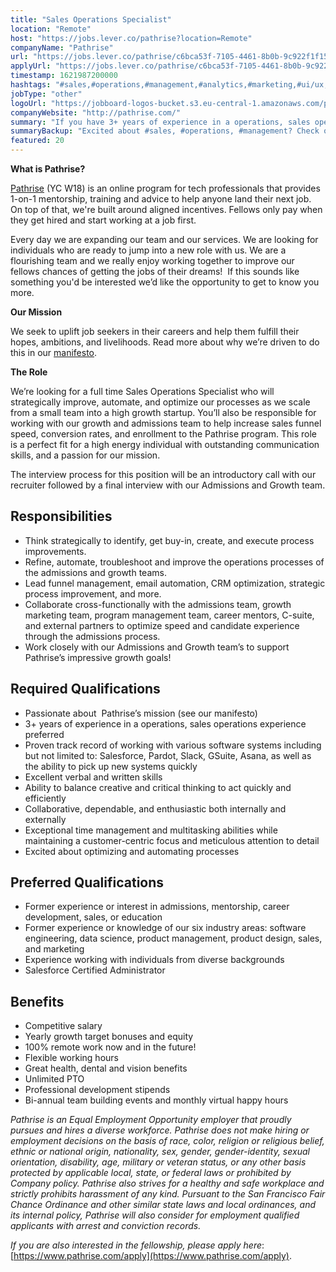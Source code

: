 ```yaml
---
title: "Sales Operations Specialist"
location: "Remote"
host: "https://jobs.lever.co/pathrise?location=Remote"
companyName: "Pathrise"
url: "https://jobs.lever.co/pathrise/c6bca53f-7105-4461-8b0b-9c922f1f15fd"
applyUrl: "https://jobs.lever.co/pathrise/c6bca53f-7105-4461-8b0b-9c922f1f15fd/apply"
timestamp: 1621987200000
hashtags: "#sales,#operations,#management,#analytics,#marketing,#ui/ux,#optimization,#asana,#crm,#office"
jobType: "other"
logoUrl: "https://jobboard-logos-bucket.s3.eu-central-1.amazonaws.com/pathrise"
companyWebsite: "http://pathrise.com/"
summary: "If you have 3+ years of experience in a operations, sales operations experience preferred, Pathrise has a job opening for a sales operations specialist"
summaryBackup: "Excited about #sales, #operations, #management? Check out this job post!"
featured: 20
---
```


**What is Pathrise?**

[Pathrise](https://www.pathrise.com/) (YC W18) is an online program for tech professionals that provides 1-on-1 mentorship, training and advice to help anyone land their next job. On top of that, we're built around aligned incentives. Fellows only pay when they get hired and start working at a job first.

Every day we are expanding our team and our services. We are looking for individuals who are ready to jump into a new role with us. We are a flourishing team and we really enjoy working together to improve our fellows chances of getting the jobs of their dreams!  If this sounds like something you'd be interested we’d like the opportunity to get to know you more.

**Our Mission**

We seek to uplift job seekers in their careers and help them fulfill their hopes, ambitions, and livelihoods. Read more about why we’re driven to do this in our [manifesto](https://www.pathrise.com/manifesto).

**The Role**

We’re looking for a full time Sales Operations Specialist who will strategically improve, automate, and optimize our processes as we scale from a small team into a high growth startup. You’ll also be responsible for working with our growth and admissions team to help increase sales funnel speed, conversion rates, and enrollment to the Pathrise program. This role is a perfect fit for a high energy individual with outstanding communication skills, and a passion for our mission. 

The interview process for this position will be an introductory call with our recruiter followed by a final interview with our Admissions and Growth team.

## Responsibilities

*   Think strategically to identify, get buy-in, create, and execute process improvements. 
*   Refine, automate, troubleshoot and improve the operations processes of the admissions and growth teams. 
*   Lead funnel management, email automation, CRM optimization, strategic process improvement, and more.
*   Collaborate cross-functionally with the admissions team, growth marketing team, program management team, career mentors, C-suite, and external partners to optimize speed and candidate experience through the admissions process.
*   Work closely with our Admissions and Growth team’s to support Pathrise’s impressive growth goals!

## Required Qualifications

*   Passionate about  Pathrise’s mission (see our manifesto)
*   3+ years of experience in a operations, sales operations experience preferred
*   Proven track record of working with various software systems including but not limited to: Salesforce, Pardot, Slack, GSuite, Asana, as well as the ability to pick up new systems quickly 
*   Excellent verbal and written skills
*   Ability to balance creative and critical thinking to act quickly and efficiently
*   Collaborative, dependable, and enthusiastic both internally and externally
*   Exceptional time management and multitasking abilities while maintaining a customer-centric focus and meticulous attention to detail
*   Excited about optimizing and automating processes

## Preferred Qualifications

*   Former experience or interest in admissions, mentorship, career development, sales, or education
*   Former experience or knowledge of our six industry areas: software engineering, data science, product management, product design, sales, and marketing
*   Experience working with individuals from diverse backgrounds
*   Salesforce Certified Administrator

## Benefits

*   Competitive salary
*   Yearly growth target bonuses and equity
*   100% remote work now and in the future!
*   Flexible working hours 
*   Great health, dental and vision benefits
*   Unlimited PTO
*   Professional development stipends
*   Bi-annual team building events and monthly virtual happy hours

_Pathrise is an Equal Employment Opportunity employer that proudly pursues and hires a diverse workforce. Pathrise does not make hiring or employment decisions on the basis of race, color, religion or religious belief, ethnic or national origin, nationality, sex, gender, gender-identity, sexual orientation, disability, age, military or veteran status, or any other basis protected by applicable local, state, or federal laws or prohibited by Company policy. Pathrise also strives for a healthy and safe workplace and strictly prohibits harassment of any kind. Pursuant to the San Francisco Fair Chance Ordinance and other similar state laws and local ordinances, and its internal policy, Pathrise will also consider for employment qualified applicants with arrest and conviction records._

_If you are also interested in the fellowship, please apply here_: [https://www.pathrise.com/apply](https://www.pathrise.com/apply).
